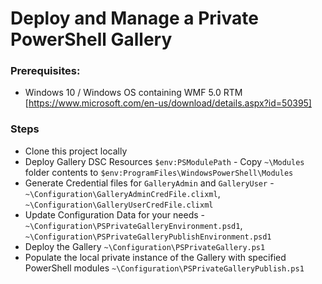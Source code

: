 # Deploy and Manage a Private PowerShell Gallery


### Prerequisites:
- Windows 10 / Windows OS containing WMF 5.0 RTM [https://www.microsoft.com/en-us/download/details.aspx?id=50395]


### Steps
- Clone this project locally
- Deploy Gallery DSC Resources ``$env:PSModulePath`` - Copy ``~\Modules`` folder contents to ``$env:ProgramFiles\WindowsPowerShell\Modules``
- Generate Credential files for ``GalleryAdmin`` and ``GalleryUser`` - ``~\Configuration\GalleryAdminCredFile.clixml``, ``~\Configuration\GalleryUserCredFile.clixml``
- Update Configuration Data for your needs - ``~\Configuration\PSPrivateGalleryEnvironment.psd1``, ``~\Configuration\PSPrivateGalleryPublishEnvironment.psd1``
- Deploy the Gallery ``~\Configuration\PSPrivateGallery.ps1``
- Populate the local private instance of the Gallery with specified PowerShell modules ``~\Configuration\PSPrivateGalleryPublish.ps1``
